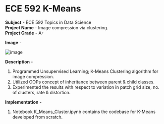# ECE 592 K-Means

**Subject** - ECE 592 Topics in Data Science <br>
**Project Name** - Image compression via clustering. <br>
**Project Grade** - A+ <br>

**Image** -

![image](https://user-images.githubusercontent.com/25856691/104152682-44494700-53ae-11eb-879f-754fd0b6147a.png)

**Description** -
1. Programmed Unsupervised Learning; K-Means Clustering algorithm for image compression.
2. Utilized OOPs concept of inheritance between parent & child classes.
3. Experimented the results with respect to variation in patch grid size, no. of clusters, rate & distortion.

**Implementation** -
1. Notebook K_Means_Cluster.ipynb contains the codebase for K-Means developed from scratch.

